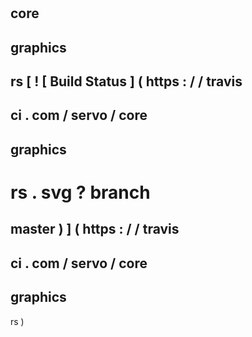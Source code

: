 #
core
-
graphics
-
rs
[
!
[
Build
Status
]
(
https
:
/
/
travis
-
ci
.
com
/
servo
/
core
-
graphics
-
rs
.
svg
?
branch
=
master
)
]
(
https
:
/
/
travis
-
ci
.
com
/
servo
/
core
-
graphics
-
rs
)
